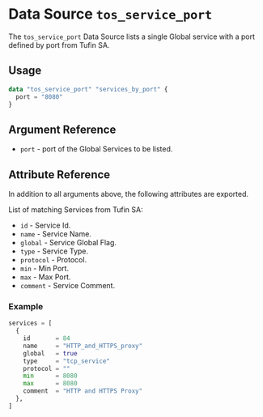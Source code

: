 # Data Source `tos_service_port`

The `tos_service_port` Data Source lists a single Global service with a port defined by port from Tufin SA.

## Usage

```terraform
data "tos_service_port" "services_by_port" {
  port = "8080"
}
```

## Argument Reference

* `port` - port of the Global Services to be listed.

## Attribute Reference

In addition to all arguments above, the following attributes are exported.

List of matching Services from Tufin SA:

* `id` - Service Id.
* `name` - Service Name.
* `global` - Service Global Flag.
* `type` - Service Type.
* `protocol` - Protocol.
* `min` - Min Port.
* `max` - Max Port.
* `comment` - Service Comment.

### Example

```terraform
services = [
  {
    id       = 84
    name     = "HTTP_and_HTTPS_proxy"
    global   = true
    type     = "tcp_service"
    protocol = ""
    min      = 8080
    max      = 8080
    comment  = "HTTP and HTTPS Proxy"
  },
]
```


